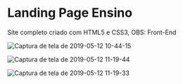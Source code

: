 # Landing Page Ensino

Site completo criado com HTML5 e CSS3, OBS: Front-End

![Captura de tela de 2019-05-12 10-44-15](https://user-images.githubusercontent.com/27355729/57583546-b7970900-74a7-11e9-8164-fe86eea475de.png)

![Captura de tela de 2019-05-12 11-19-44](https://user-images.githubusercontent.com/27355729/57583573-0644a300-74a8-11e9-9fff-b0677289bae3.png)

![Captura de tela de 2019-05-12 11-19-33](https://user-images.githubusercontent.com/27355729/57583575-08a6fd00-74a8-11e9-81ba-8d559c4f52a0.png)
